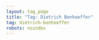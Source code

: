 ```yaml
---
layout: tag_page
title: "Tag: Dietrich Bonhoeffer"
tag: dietrich-bonhoeffer
robots: noindex
---
```

